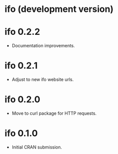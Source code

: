 # ifo (development version)

# ifo 0.2.2

* Documentation improvements.

# ifo 0.2.1

* Adjust to new ifo website urls.

# ifo 0.2.0

* Move to curl package for HTTP requests.

# ifo 0.1.0

* Initial CRAN submission.
